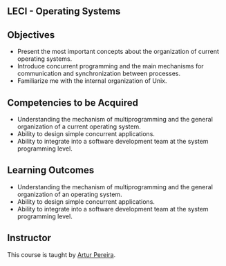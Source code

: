 ## LECI - Operating Systems

## Objectives

- Present the most important concepts about the organization of current operating systems.
- Introduce concurrent programming and the main mechanisms for communication and synchronization between processes.
- Familiarize me with the internal organization of Unix.

## Competencies to be Acquired

- Understanding the mechanism of multiprogramming and the general organization of a current operating system.
- Ability to design simple concurrent applications.
- Ability to integrate into a software development team at the system programming level.

## Learning Outcomes

- Understanding the mechanism of multiprogramming and the general organization of an operating system.
- Ability to design simple concurrent applications.
- Ability to integrate into a software development team at the system programming level.

## Instructor

This course is taught by [Artur Pereira](https://www.ua.pt/pt/p/10310544).

